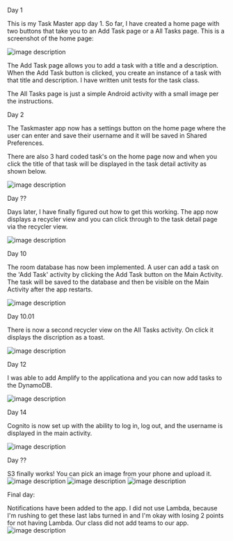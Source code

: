 Day 1

This is my Task Master app day 1. So far, I have created a home page with two buttons that take you to an Add Task page or a All Tasks page. This is a screenshot of the home page:

![image description](screenshots/home.png)

The Add Task page allows you to add a task with a title and a description. When the Add Task button is clicked, you create an instance of a task with that title and description. I have written unit tests for the task class.

The All Tasks page is just a simple Android activity with a small image per the instructions.

Day 2

The Taskmaster app now has a settings button on the home page where the user can enter and save their username and it will be saved in Shared Preferences.

There are also 3 hard coded task's on the home page now and when you click the title of that task will be displayed in the task detail activity as shown below.

![image description](screenshots/taskdetail.png)


Day ??

Days later, I have finally figured out how to get this working. The app now displays a recycler view and you can click through to the task detail page via the recycler view.

![image description](screenshots/Wednesday.png)

Day 10

The room database has now been implemented. A user can add a task on the 'Add Task' activity by clicking the Add Task button on the Main Activity. The task will be saved to the database and then be visible on the Main Activity after the app restarts.

![image description](screenshots/Room.png)

Day 10.01

There is now a second recycler view on the All Tasks activity. On click it displays the discription as a toast.

![image description](screenshots/toast.png)

Day 12

I was able to add Amplify to the applicationa and you can now add tasks to the DynamoDB.

![image description](screenshots/dynamoDB.png)

Day 14

Cognito is now set up with the ability to log in, log out, and the username is displayed in the main activity.

![image description](screenshots/cognito.png)

Day ??

S3 finally works! You can pick an image from your phone and upload it.
![image description](screenshots/filepicker.png)
![image description](screenshots/picasso.png)
![image description](screenshots/awsconsole.png)

Final day:

Notifications have been added to the app. I did not use Lambda, because I'm rushing to get these last labs turned in and I'm okay with losing 2 points for not having Lambda.
Our class did not add teams to our app.
![image description](screenshots/notifications.png)

